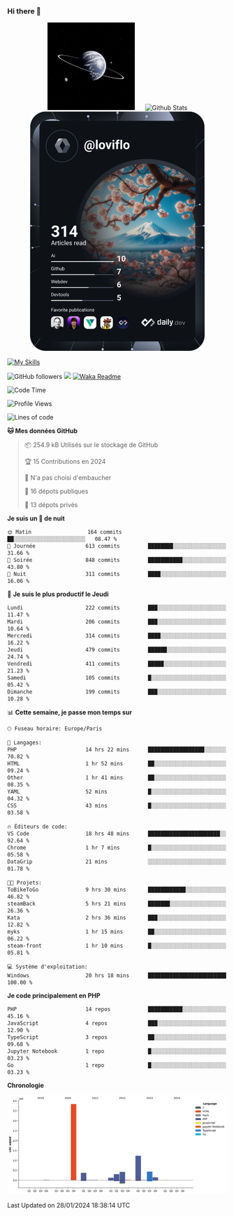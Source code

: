 ### Hi there 👋

<p align="center">
  <img src="https://github.com/Loviflo/Loviflo/blob/main/img/portrait.jpg" alt="Loviflo" height="200" style="margin-right: 20px"/>
  <img src="https://github-readme-stats.vercel.app/api?username=Loviflo&show_icons=true&theme=graywhite" alt="Github Stats" />
  <a href="https://app.daily.dev/loviflo"><img src="https://github.com/loviflo/loviflo/blob/main/devcard.svg" width="400" alt="Loviflo's Dev Card"/></a>
</p>

[![My Skills](https://skillicons.dev/icons?i=php,laravel,symfony,dotnet,cs,nodejs,mysql,postgres,js,ts,html,css,sass,angular,react,electron,docker,webpack,vscode,figma,git,github,gitlab,nginx,postman&perline=5)](https://skillicons.dev)

![GitHub followers](https://img.shields.io/github/followers/Loviflo?label=Follow&style=social)
![](https://visitor-badge.glitch.me/badge?page_id=Loviflo.Loviflo)
[![Waka Readme](https://github.com/Loviflo/Loviflo/actions/workflows/update-stats.yml/badge.svg)](https://github.com/Loviflo/Loviflo/actions/workflows/update-stats.yml)

<!--START_SECTION:waka-->
![Code Time](http://img.shields.io/badge/Code%20Time-1%2C833%20hrs%2011%20mins-blue)

![Profile Views](http://img.shields.io/badge/Vues%20du%20profil-0-blue)

![Lines of code](https://img.shields.io/badge/Depuis%20Hello%20World%2C%20j%27ai%20%C3%A9crit-6.9%20million%20Lignes%20de%20code-blue)

**🐱 Mes données GitHub** 

> 📦 254.9 kB Utilisés sur le stockage de GitHub 
 > 
> 🏆 15 Contributions en 2024
 > 
> 🚫 N'a pas choisi d'embaucher
 > 
> 📜 16 dépots publiques 
 > 
> 🔑 13 dépots privés 
 > 
**Je suis un 🦉 de nuit** 

```text
🌞 Matin                  164 commits         ██░░░░░░░░░░░░░░░░░░░░░░░   08.47 % 
🌆 Journée                613 commits         ████████░░░░░░░░░░░░░░░░░   31.66 % 
🌃 Soirée                 848 commits         ███████████░░░░░░░░░░░░░░   43.80 % 
🌙 Nuit                   311 commits         ████░░░░░░░░░░░░░░░░░░░░░   16.06 % 
```
📅 **Je suis le plus productif le Jeudi** 

```text
Lundi                    222 commits         ███░░░░░░░░░░░░░░░░░░░░░░   11.47 % 
Mardi                    206 commits         ███░░░░░░░░░░░░░░░░░░░░░░   10.64 % 
Mercredi                 314 commits         ████░░░░░░░░░░░░░░░░░░░░░   16.22 % 
Jeudi                    479 commits         ██████░░░░░░░░░░░░░░░░░░░   24.74 % 
Vendredi                 411 commits         █████░░░░░░░░░░░░░░░░░░░░   21.23 % 
Samedi                   105 commits         █░░░░░░░░░░░░░░░░░░░░░░░░   05.42 % 
Dimanche                 199 commits         ███░░░░░░░░░░░░░░░░░░░░░░   10.28 % 
```


📊 **Cette semaine, je passe mon temps sur** 

```text
🕑︎ Fuseau horaire: Europe/Paris

💬 Langages: 
PHP                      14 hrs 22 mins      ██████████████████░░░░░░░   70.82 % 
HTML                     1 hr 52 mins        ██░░░░░░░░░░░░░░░░░░░░░░░   09.24 % 
Other                    1 hr 41 mins        ██░░░░░░░░░░░░░░░░░░░░░░░   08.35 % 
YAML                     52 mins             █░░░░░░░░░░░░░░░░░░░░░░░░   04.32 % 
CSS                      43 mins             █░░░░░░░░░░░░░░░░░░░░░░░░   03.58 % 

🔥 Éditeurs de code: 
VS Code                  18 hrs 48 mins      ███████████████████████░░   92.64 % 
Chrome                   1 hr 7 mins         █░░░░░░░░░░░░░░░░░░░░░░░░   05.58 % 
DataGrip                 21 mins             ░░░░░░░░░░░░░░░░░░░░░░░░░   01.78 % 

🐱‍💻 Projets: 
ToBikeToGo               9 hrs 30 mins       ████████████░░░░░░░░░░░░░   46.82 % 
steamBack                5 hrs 21 mins       ███████░░░░░░░░░░░░░░░░░░   26.36 % 
Kata                     2 hrs 36 mins       ███░░░░░░░░░░░░░░░░░░░░░░   12.82 % 
myks                     1 hr 15 mins        ██░░░░░░░░░░░░░░░░░░░░░░░   06.22 % 
steam-front              1 hr 10 mins        █░░░░░░░░░░░░░░░░░░░░░░░░   05.81 % 

💻 Système d'exploitation: 
Windows                  20 hrs 18 mins      █████████████████████████   100.00 % 
```

**Je code principalement en PHP** 

```text
PHP                      14 repos            ███████████░░░░░░░░░░░░░░   45.16 % 
JavaScript               4 repos             ███░░░░░░░░░░░░░░░░░░░░░░   12.90 % 
TypeScript               3 repos             ██░░░░░░░░░░░░░░░░░░░░░░░   09.68 % 
Jupyter Notebook         1 repo              █░░░░░░░░░░░░░░░░░░░░░░░░   03.23 % 
Go                       1 repo              █░░░░░░░░░░░░░░░░░░░░░░░░   03.23 % 
```



**Chronologie**

![Lines of Code chart](https://raw.githubusercontent.com/Loviflo/Loviflo/main/assets/bar_graph.png)


 Last Updated on 28/01/2024 18:38:14 UTC
<!--END_SECTION:waka-->
